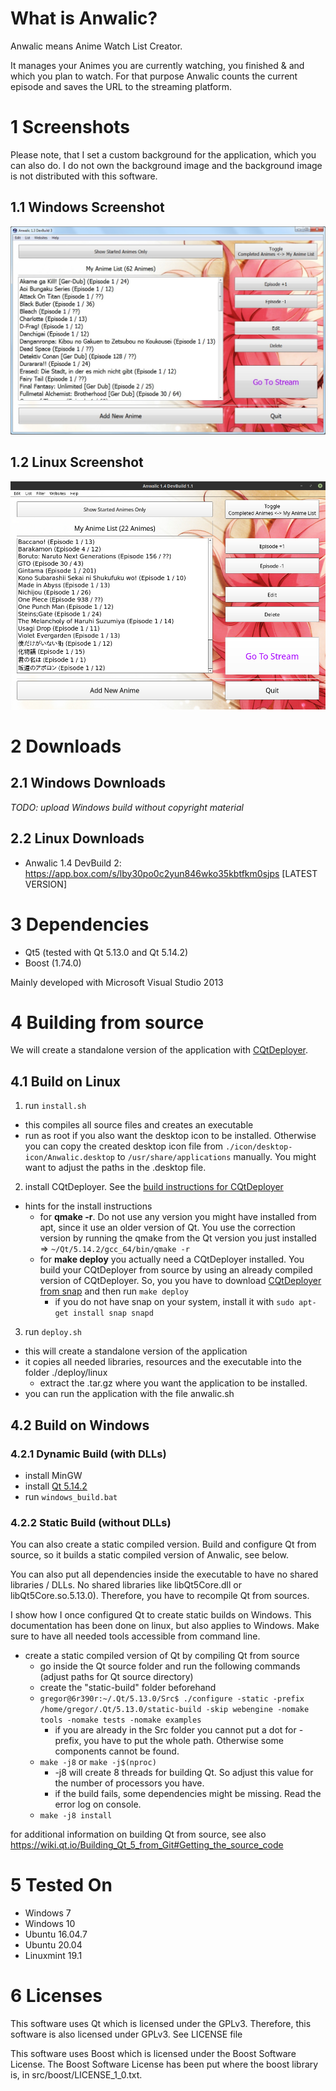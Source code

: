 # What is Anwalic?
Anwalic means Anime Watch List Creator.

It manages your Animes you are currently watching, you finished & and which you plan to watch. For that purpose Anwalic counts the current episode and saves the URL to the streaming platform.


# 1 Screenshots
Please note, that I set a custom background for the application, which you can also do. I do not own the background image and the background image is not distributed with this software.

## 1.1 Windows Screenshot
![Anwalic1.3DevBuild3.jpg](doc/images/Anwalic1.3DevBuild3.jpg)

## 1.2 Linux Screenshot
![Anwalic1.4-DevBuild1.1-linux.png](doc/images/Anwalic1.4-DevBuild1.1-linux.png)

# 2 Downloads
## 2.1 Windows Downloads

*TODO: upload Windows build without copyright material*

## 2.2 Linux Downloads

* Anwalic 1.4 DevBuild 2: <a href="https://app.box.com/s/lby30po0c2yun846wko35kbtfkm0sjps" target="_blank">https://app.box.com/s/lby30po0c2yun846wko35kbtfkm0sjps</a> [LATEST VERSION]
  

# 3 Dependencies
* Qt5 (tested with Qt 5.13.0 and Qt 5.14.2)
* Boost (1.74.0)

Mainly developed with Microsoft Visual Studio 2013


# 4 Building from source
We will create a standalone version of the application with
[CQtDeployer](https://github.com/QuasarApp/CQtDeployer).


## 4.1 Build on Linux
1. run `install.sh`
  * this compiles all source files and creates an executable
  * run as root if you also want the desktop icon to be installed. Otherwise
    you can copy the created desktop icon file from `./icon/desktop-icon/Anwalic.desktop`
    to `/usr/share/applications` manually. You might want to adjust the paths
    in the .desktop file.
2. install CQtDeployer. See the
[build instructions for CQtDeployer](https://github.com/QuasarApp/CQtDeployer#build-for-linux)
  * hints for the install instructions
    * for **qmake -r**. Do not use any version you might have installed from apt,
      since it use an older version of Qt. You use the correction version by
      running the qmake from the Qt version you just installed => 
      `~/Qt/5.14.2/gcc_64/bin/qmake -r`
    * for **make deploy** you actually need a CQtDeployer installed. You build
      your CQtDeployer from source by using an already compiled version of
      CQtDeployer. So, you you have to download 
      [CQtDeployer from snap](https://snapcraft.io/cqtdeployer) and then run
      `make deploy`
        * if you do not have snap on your system, install it with `sudo apt-get install snap snapd`
3. run `deploy.sh`
  * this will create a standalone version of the application
  * it copies all needed libraries, resources and the executable into the folder
    ./deploy/linux
    * extract the .tar.gz where you want the application to be installed.
  * you can run the application with the file anwalic.sh


## 4.2 Build on Windows

### 4.2.1 Dynamic Build (with DLLs)
* install MinGW
* install [Qt 5.14.2](https://download.qt.io/official_releases/qt/5.14/5.14.2/)
* run `windows_build.bat`

### 4.2.2 Static Build (without DLLs)
You can also create a static compiled version. Build and configure Qt from source, so it builds a static compiled version of Anwalic, see below.

You can also put all dependencies inside the executable to have no shared
libraries / DLLs. No shared libraries like libQt5Core.dll or
libQt5Core.so.5.13.0). Therefore, you have to recompile Qt from sources.

I show how I once configured Qt to create static builds on Windows. This documentation has been done on linux, but also applies to Windows. Make sure to have all needed tools accessible from command line.

* create a static compiled version of Qt by compiling Qt from source
  * go inside the Qt source folder and run the following commands (adjust paths for Qt source directory)
  * create the "static-build" folder beforehand
  * `gregor@6r390r:~/.Qt/5.13.0/Src$ ./configure -static -prefix /home/gregor/.Qt/5.13.0/static-build -skip webengine -nomake tools -nomake tests -nomake examples`
    * if you are already in the Src folder you cannot put a dot for -prefix, you have to put the whole path. Otherwise some components cannot be found.
  * `make -j8` or `make -j$(nproc)`
    * -j8 will create 8 threads for building Qt. So adjust this value for
      the number of processors you have.
    * if the build fails, some dependencies might be missing. Read the error log on console.
  * `make -j8 install`

for additional information on building Qt from source, see also https://wiki.qt.io/Building_Qt_5_from_Git#Getting_the_source_code

  
# 5 Tested On
* Windows 7
* Windows 10
* Ubuntu 16.04.7
* Ubuntu 20.04
* Linuxmint 19.1


# 6 Licenses
This software uses Qt which is licensed under the GPLv3. Therefore, this software
is also licensed under GPLv3. See LICENSE file

This software uses Boost which is licensed under the Boost Software License.
The Boost Software License has been put where the boost library is, in src/boost/LICENSE_1_0.txt.

